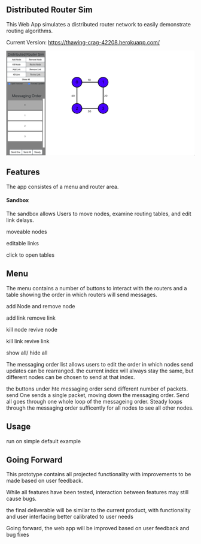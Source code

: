## Distributed Router Sim

This Web App simulates a distributed router network to easily demonstrate routing algorithms.

Current Version: https://thawing-crag-42208.herokuapp.com/

![Alt text](readmeImages/overview.png?raw=true "Title")

## Features

The app consistes of a menu and router area. 

#### Sandbox 
The sandbox allows Users to move nodes, examine routing tables, and edit link delays.

moveable nodes 

editable links

click to open tables

## Menu 

The menu contains a number of buttons to interact with the routers and a table showing the order in which routers will send messages. 



add Node and remove node

add link remove link

kill node revive node

kill link revive link

show all/ hide all

The messaging order list allows users to edit the order in which nodes send updates can be rearranged. the current index will always stay the same, but different nodes can be chosen to send at that index.

the buttons under hte messaging order send different number of packets. send One sends a single packet, moving down the messaging order. Send all goes through one whole loop of the messageing order. Steady loops through the messaging order sufficently for all nodes to see all other nodes.

## Usage

run on simple default example

## Going Forward

This prototype contains all projected functionality with improvements to be made based on user feedback.

While all features have been tested, interaction between features may still cause bugs.



the final deliverable will be similar to the current product, with functionality and user interfacing better calibrated to user needs

Going forward, the web app will be improved based on user feedback and bug fixes

